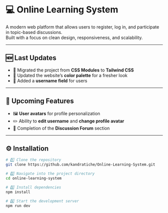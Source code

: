 # 💻 Online Learning System

A modern web platform that allows users to register, log in, and participate in topic-based discussions.  
Built with a focus on clean design, responsiveness, and scalability.

---

## 🆕 Last Updates  
- 🔄 Migrated the project from **CSS Modules** to **Tailwind CSS**  
- 🎨 Updated the website’s **color palette** for a fresher look  
- 👤 Added a **username field** for users  

---

## 🔮 Upcoming Features  
- 🖼️ **User avatars** for profile personalization  
- ✏️ Ability to **edit username** and **change profile avatar**  
- 💬 Completion of the **Discussion Forum** section  

---

## ⚙️ Installation  

```bash
# 1️⃣ Clone the repository
git clone https://github.com/kandratiche/Online-Learning-System.git

# 2️⃣ Navigate into the project directory
cd online-learning-system

# 3️⃣ Install dependencies
npm install

# 4️⃣ Start the development server
npm run dev
